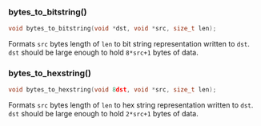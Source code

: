 ### bytes_to_bitstring()

```c
void bytes_to_bitstring(void *dst, void *src, size_t len);
```

Formats `src` bytes length of `len` to bit string representation written to `dst`.
`dst` should be large enough to hold `8*src+1` bytes of data.

### bytes_to_hexstring()

```c
void bytes_to_hexstring(void 8dst, void *src, size_t len);
```

Formats `src` bytes length of `len` to hex string representation written to `dst`.
`dst` should be large enough to hold `2*src+1` bytes of data.
